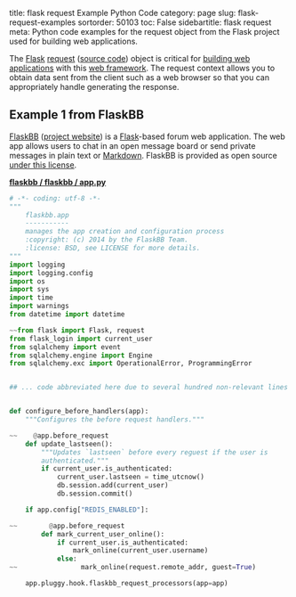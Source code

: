 title: flask request Example Python Code
category: page
slug: flask-request-examples
sortorder: 50103
toc: False
sidebartitle: flask request
meta: Python code examples for the request object from the Flask project used for building web applications.


The [Flask](/flask.html)
[request](https://flask.palletsprojects.com/en/1.1.x/reqcontext/)
([source code](https://github.com/pallets/flask/blob/master/src/flask/globals.py))
object is critical for [building web applications](/web-development.html)
with this [web framework](/web-framework.html). The request context
allows you to obtain data sent from the client such as a web browser 
so that you can appropriately handle generating the response.


## Example 1 from FlaskBB
[FlaskBB](https://github.com/flaskbb/flaskbb)
([project website](https://flaskbb.org/)) is a [Flask](/flask.html)-based
forum web application. The web app allows users to chat in an open
message board or send private messages in plain text or 
[Markdown](/markdown.html). FlaskBB is provided as open source 
[under this license](https://github.com/flaskbb/flaskbb/blob/master/LICENSE).

[**flaskbb / flaskbb / app.py**](https://github.com/flaskbb/flaskbb/blob/master/flaskbb/app.py)

```python
# -*- coding: utf-8 -*-
"""
    flaskbb.app
    -----------
    manages the app creation and configuration process
    :copyright: (c) 2014 by the FlaskBB Team.
    :license: BSD, see LICENSE for more details.
"""
import logging
import logging.config
import os
import sys
import time
import warnings
from datetime import datetime

~~from flask import Flask, request
from flask_login import current_user
from sqlalchemy import event
from sqlalchemy.engine import Engine
from sqlalchemy.exc import OperationalError, ProgrammingError


## ... code abbreviated here due to several hundred non-relevant lines ...


def configure_before_handlers(app):
    """Configures the before request handlers."""

~~    @app.before_request
    def update_lastseen():
        """Updates `lastseen` before every reguest if the user is
        authenticated."""
        if current_user.is_authenticated:
            current_user.lastseen = time_utcnow()
            db.session.add(current_user)
            db.session.commit()

    if app.config["REDIS_ENABLED"]:

~~        @app.before_request
        def mark_current_user_online():
            if current_user.is_authenticated:
                mark_online(current_user.username)
            else:
~~                mark_online(request.remote_addr, guest=True)

    app.pluggy.hook.flaskbb_request_processors(app=app)
```
